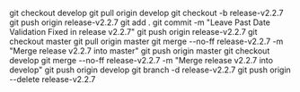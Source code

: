 git checkout develop
git pull origin develop
git checkout -b release-v2.2.7
git push origin release-v2.2.7
git add .
git commit -m "Leave Past Date Validation Fixed in release v2.2.7"
git push origin release-v2.2.7
git checkout master
git pull origin master
git merge --no-ff release-v2.2.7 -m "Merge release v2.2.7 into master"
git push origin master
git checkout develop
git merge --no-ff release-v2.2.7 -m "Merge release v2.2.7 into develop"
git push origin develop
git branch -d release-v2.2.7
git push origin --delete release-v2.2.7
